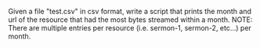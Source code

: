 Given a file "test.csv" in csv format, write a script that prints the month and url of the resource that had the most bytes streamed within a month. NOTE: There are multiple entries per resource (i.e. sermon-1, sermon-2, etc…) per month.